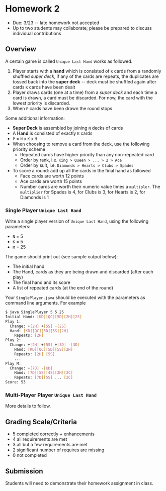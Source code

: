 # Homework 2

* Due: 3/23 -- late homework not accepted
* Up to two students may collaborate; please be prepared to discuss individual contributions

## Overview

A certain game is called `Unique Last Hand` works as followed.

1. Player starts with a **hand** which is consisted of `K` cards from a randomly shuffled *super deck*, if any of the cards are repeats, the duplicates are tossed back into the **super deck** -- deck must be shuffled again after cards `K` cards have been dealt
2. Player draws cards (one at a time) from a *super deck* and each time a card is drawn, a card must be discarded.  For now, the card with the lowest priority is discarded.
3. When `P` cards have been drawn the round stops

Some additional information:

* **Super Deck** is assembled by joining `N` decks of cards
* A **Hand** is consisted of exactly `K` cards
* `P` = `N` x `K` x `M`
* When choosing to remove a card from the deck, use the following priority scheme
  - Repeated cards have higher priority than any non-repeated card
  - Order by rank, i.e. `King > Queen > ... > 2 > Ace`
  - Order by suit, i.e. `Diamonds > Hearts > Clubs > Spades`
* To score a round: add up all the cards in the final hand as followed
  - Face cards are worth 12 points
  - Ace cards are worth 15 points
  - Number cards are worth their numeric value times a `multipler`.  The `multiplier` for Spades is 4, for Clubs is 3, for Hearts is 2, for Diamonds is 1

### Single Player `Unique Last Hand`

Write a single player version of `Unique Last Hand`, using the following parameters:
- `N` = 5
- `K` = 5
- `M` = 25

The game should print out (see sample output below):
- The initial hand
- The Hand, cards as they are being drawn and discarded (after each play)
- The final hand and its score
- A list of repeated cards (at the end of the round)

Your `SinglePlayer.java` should be executed with the parameters as command line arguments.  For example

```bash
$ java SinglePlayer 5 5 25
Initial Hand: [KD][QC][5D][2H][2S]
Play 1:
  Change: +[2H] +[5S] -[2S]
  Hand: [KD][QC][5D][5S][2H]
	Repeats: [2H]
Play 2:
  Change: +[2H] +[5S] +[3D] -[3D]
	Hand: [KD][QC][5D][5S][2H]
	Repeats: [2H] [5S]
	...
Play M:
  Change: +[7D] -[KD]
	Hand: [7D][5S][4S][2H][2C]
	Repeats: [7D][5S] ... [2C]
Score: 53
```

### Multi-Player Player `Unique Last Hand`

More details to follow.

## Grading Scale/Criteria

* 5 completed correctly + enhancements
* 4 all requirements are met
* 3 all but a few requirements are met
* 2 significant number of requires are missing
* 0 not completed

## Submission

Students will need to demonstrate their homework assignment in class.
